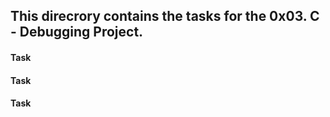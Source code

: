 ## This direcrory contains the tasks for the 0x03. C - Debugging Project.

#### Task 

#### Task 

#### Task
